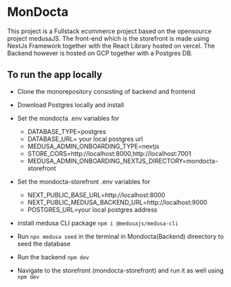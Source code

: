 # MonDocta

This project is a Fullstack ecommerce project based on the opensource project medusaJS. The front-end which is the storefront is made using NextJs Framework together with the React Library hosted on vercel. The Backend however is hosted on GCP together with a Postgres DB.

## To run the app locally

- Clone the monorepository consisting of backend and frontend
- Download Postgres locally and install
- Set the mondocta .env variables for
    - DATABASE_TYPE=postgres
    - DATABASE_URL= your local postgres url
    - MEDUSA_ADMIN_ONBOARDING_TYPE=nextjs
    - STORE_CORS=http://localhost:8000,http://localhost:7001
    - MEDUSA_ADMIN_ONBOARDING_NEXTJS_DIRECTORY=mondocta-storefront
      
- Set the mondocta-storefront .env variables for
    - NEXT_PUBLIC_BASE_URL=http://localhost:8000
    - NEXT_PUBLIC_MEDUSA_BACKEND_URL=http://localhost:9000
    - POSTGRES_URL=your local postgres address
 
- install medusa CLI package `npm i @medusajs/medusa-cli`
- Run `npx medusa seed` in the terminal in Mondocta(Backend) direectory to seed the database 
- Run the backend `npm dev`
- Navigate to the storefront (mondocta-storefront) and run it as well using `npm dev`
